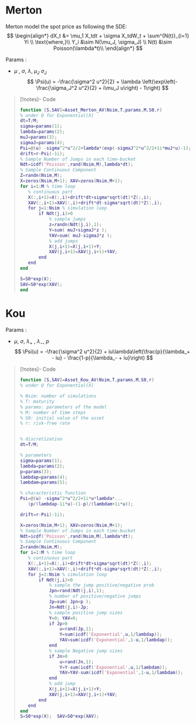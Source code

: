 # Merton 
Merton model the spot price as following the SDE:
$$
\begin{align*}
dX_t &= \mu_1 X_tdt + \sigma X_tdW_t + \sum^{N(t)}_{i=1} Yi \\
\text{where,}\\
Y_i &\sim N(\mu_J, \sigma_J) \\
N(t) &\sim Poisson(\lambda*t)\\
\end{align*}
$$

Params :
- $\mu$ , $\sigma$, $\lambda$, $\mu_J$ $\sigma_J$
$$
\Psi(u) = -\frac{\sigma^2 u^2}{2} + \lambda \left(\exp\left(-\frac{\sigma_J^2 u^2}{2} + i\mu_J u\right) - 1\right)
$$


>[!notes]- Code
>```matlab
>function [S,SAV]=Asset_Merton_AV(Nsim,T,params,M,S0,r)
>% under Q for Exponential(X)
>dt=T/M;
>sigma=params(1);
>lambda=params(2);
>muJ=params(3);
>sigmaJ=params(4);
>Psi=@(u) -sigma^2*u^2/2+lambda*(exp(-sigmaJ^2*u^2/2+1i*muJ*u)-1);
>drift=r-Psi(-1i);
>% Sample Number of Jumps in each time-bucket
>Ndt=icdf('Poisson',rand(Nsim,M),lambda*dt);
>% Sample Continuous Component
>Z=randn(Nsim,M);
>X=zeros(Nsim,M+1); XAV=zeros(Nsim,M+1);
>for i=1:M % time loop
>    % continuous part
>    X(:,i+1)=X(:,i)+drift*dt+sigma*sqrt(dt)*Z(:,i);
>    XAV(:,i+1)=XAV(:,i)+drift*dt-sigma*sqrt(dt)*Z(:,i);
>    for j=1:Nsim % simulation loop
>        if Ndt(j,i)>0
>            % sample jumps
>            z=randn(Ndt(j,i),1);
>            Y=sum( muJ+sigmaJ*z );
>            YAV=sum( muJ-sigmaJ*z );
>            % add jumps
>            X(j,i+1)=X(j,i+1)+Y;
>            XAV(j,i+1)=XAV(j,i+1)+YAV;
>        end
>    end
>end
>
>S=S0*exp(X);
>SAV=S0*exp(XAV);
>end
>```




# Kou

Params :
- $\mu$, $\sigma$, $\lambda_+$ , $\lambda_-$, $p$
$$
\Psi(u) = -\frac{\sigma^2 u^2}{2} + iu\lambda\left(\frac{p}{\lambda_+ - iu} - \frac{1-p}{\lambda_- + iu}\right)
$$



>[!notes]- Code
>```matlab
>function [S,SAV]=Asset_Kou_AV(Nsim,T,params,M,S0,r)
>% under Q for Exponential(X)
>
>% Nsim: number of simulations
>% T: maturity
>% params: parameters of the model
>% M: number of time steps
>% S0: initial value of the asset
>% r: risk-free rate
>
>
>% discretization
>dt=T/M;
>
>% parameters
>sigma=params(1);
>lambda=params(2);
>p=params(3);
>lambdap=params(4);
>lambdam=params(5);
>
>% characteristic function
>Psi=@(u) -sigma^2*u^2/2+1i*u*lambda*...
>    (p/(lambdap-1i*u)-(1-p)/(lambdam+1i*u));
>
>drift=r-Psi(-1i);
>
>X=zeros(Nsim,M+1); XAV=zeros(Nsim,M+1);
>% Sample Number of Jumps in each time-bucket
>Ndt=icdf('Poisson',rand(Nsim,M),lambda*dt);
>% Sample Continuous Component
>Z=randn(Nsim,M);
>for i=1:M % time loop
>    % continuous part
>    X(:,i+1)=X(:,i)+drift*dt+sigma*sqrt(dt)*Z(:,i);
>    XAV(:,i+1)=XAV(:,i)+drift*dt-sigma*sqrt(dt)*Z(:,i);
>    for j=1:Nsim % simulation loop
>        if Ndt(j,i)>0
>            % sample the jump positive/negative prob
>            Jpn=rand(Ndt(j,i),1);
>            % number of positive/negative jumps
>            Jp=sum( Jpn<p );
>            Jn=Ndt(j,i)-Jp;
>            % sample positive jump sizes
>            Y=0; YAV=0;
>            if Jp>0
>                u=rand(Jp,1);
>                Y=sum(icdf('Exponential',u,1/lambdap));
>                YAV=sum(icdf('Exponential',1-u,1/lambdap));
>            end
>            % sample Negative jump sizes
>            if Jn>0
>                u=rand(Jn,1);
>                Y=Y-sum(icdf('Exponential',u,1/lambdam));
>                YAV=YAV-sum(icdf('Exponential',1-u,1/lambdam));
>            end
>            % add jump
>            X(j,i+1)=X(j,i+1)+Y;
>            XAV(j,i+1)=XAV(j,i+1)+YAV;
>        end
>    end
>end
>S=S0*exp(X);  SAV=S0*exp(XAV);
>```

